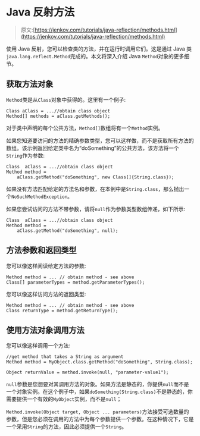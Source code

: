 # Java 反射方法

> 原文:[https://jenkov.com/tutorials/java-reflection/methods.html](https://jenkov.com/tutorials/java-reflection/methods.html)

使用 Java 反射，您可以检查类的方法，并在运行时调用它们。这是通过 Java 类`java.lang.reflect.Method`完成的。本文将深入介绍 Java `Method`对象的更多细节。

## 获取方法对象

`Method`类是从`Class`对象中获得的。这里有一个例子:

```
Class aClass = ...//obtain class object
Method[] methods = aClass.getMethods();

```

对于类中声明的每个公共方法，`Method[]`数组将有一个`Method`实例。

如果您知道要访问的方法的精确参数类型，您可以这样做，而不是获取所有方法的数组。该示例返回给定类中名为“doSomething”的公共方法，该方法将一个`String`作为参数:

```
Class  aClass = ...//obtain class object
Method method =
    aClass.getMethod("doSomething", new Class[]{String.class});

```

如果没有方法匹配给定的方法名和参数，在本例中是`String.class`，那么抛出一个`NoSuchMethodException`。

如果您尝试访问的方法不带参数，请将`null`作为参数类型数组传递，如下所示:

```
Class  aClass = ...//obtain class object
Method method =
    aClass.getMethod("doSomething", null);

```

## 方法参数和返回类型

您可以像这样阅读给定方法的参数:

```
Method method = ... // obtain method - see above
Class[] parameterTypes = method.getParameterTypes();

```

您可以像这样访问方法的返回类型:

```
Method method = ... // obtain method - see above
Class returnType = method.getReturnType();

```

## 使用方法对象调用方法

您可以像这样调用一个方法:

```
//get method that takes a String as argument
Method method = MyObject.class.getMethod("doSomething", String.class);

Object returnValue = method.invoke(null, "parameter-value1");

```

`null`参数是您想要对其调用方法的对象。如果方法是静态的，你提供`null`而不是一个对象实例。在这个例子中，如果`doSomething(String.class)`不是静态的，你需要提供一个有效的`MyObject`实例，而不是`null`；

`Method.invoke(Object target, Object ... parameters)`方法接受可选数量的参数，但是您必须在调用的方法中为每个参数提供一个参数。在这种情况下，它是一个采用`String`的方法，因此必须提供一个`String`。